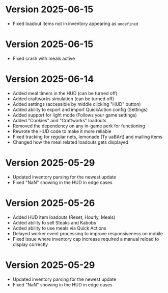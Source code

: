 # Version 2025-06-15
- Fixed loadout items not in inventory appearing as `undefined`


# Version 2025-06-15
- Fixed crash with meals active


# Version 2025-06-14
- Added meal timers in the HUD (can be turned off)
- Added craftworks simulation (can be turned off)
- Added settings (accessible by middle clicking "HUD" button)
- Added ability to export and import QuickAction config (Settings)
- Added support for light mode (Follows your game settings)
- Added "Cookies" and "Craftworks" loadouts
- Removed the dependency on any in-game perk for functioning
- Rewrote the HUD code to make it more reliable
- Fixed tracking for regular nets, lemonade (Ty uaBArt) and mailing items 
- Changed how the meal related loadouts gets displayed 


# Version 2025-05-29
- Updated inventory parsing for the newest update
- Fixed "NaN" showing in the HUD in edge cases


# Version 2025-05-26

- Added HUD item loadouts (Reset, Hourly, Meals)
- Added ability to sell Steaks and Kabobs
- Added ability to use meals via Quick Actions
- Delayed worker event processing to improve responsiveness on mobile
- Fixed issue where inventory cap increase required a manual reload to display correctly


# Version 2025-05-29

- Updated inventory parsing for the newest update
- Fixed "NaN" showing in the HUD in edge cases